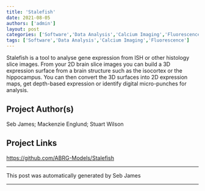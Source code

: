 ```yaml
---
title: 'Stalefish'
date: 2021-08-05
authors: ['admin']
layout: post
categories: ['Software','Data Analysis','Calcium Imaging','Fluorescence']
tags: ['Software','Data Analysis','Calcium Imaging','Fluorescence']
---
```

Stalefish is a tool to analyse gene expression from ISH or other histology slice images. From your 2D brain slice images you can build a 3D expression surface from a brain structure such as the isocortex or the hippocampus. You can then convert the 3D surfaces into 2D expression maps, get depth-based expression or identify digital micro-punches for analysis.
## Project Author(s)
Seb James; Mackenzie Englund; Stuart Wilson
## Project Links
https://github.com/ABRG-Models/Stalefish
***
This post was automatically generated by
Seb James
***
